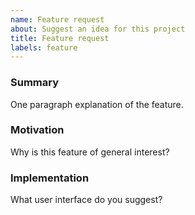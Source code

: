 ```yaml
---
name: Feature request
about: Suggest an idea for this project
title: Feature request
labels: feature
---
```


### Summary

One paragraph explanation of the feature.

### Motivation

Why is this feature of general interest?

### Implementation

What user interface do you suggest?